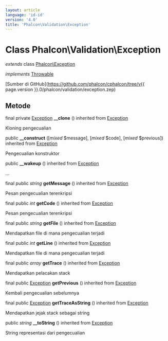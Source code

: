 ```yaml
---
layout: article
language: 'id-id'
version: '4.0'
title: 'Phalcon\Validation\Exception'
---
```

# Class **Phalcon\Validation\Exception**

*extends* class [Phalcon\Exception](Phalcon_Exception)

*implements* [Throwable](https://php.net/manual/en/class.throwable.php)

[Sumber di GitHub](https://github.com/phalcon/cphalcon/tree/v{{ page.version }}.0/phalcon/validation/exception.zep)

## Metode

final private [Exception](https://php.net/manual/en/class.exception.php) **__clone** () inherited from [Exception](https://php.net/manual/en/class.exception.php)

Kloning pengecualian

public **__construct** ([*mixed* $message], [*mixed* $code], [*mixed* $previous]) inherited from [Exception](https://php.net/manual/en/class.exception.php)

Pengecualian konstruktor

public **__wakeup** () inherited from [Exception](https://php.net/manual/en/class.exception.php)

...

final public *string* **getMessage** () inherited from [Exception](https://php.net/manual/en/class.exception.php)

Pesan pengecualian terenkripsi

final public *int* **getCode** () inherited from [Exception](https://php.net/manual/en/class.exception.php)

Pesan pengecualian terenkripsi

final public *string* **getFile** () inherited from [Exception](https://php.net/manual/en/class.exception.php)

Mendapatkan file di mana pengecualian terjadi

final public *int* **getLine** () inherited from [Exception](https://php.net/manual/en/class.exception.php)

Mendapatkan file di mana pengecualian terjadi

final public *array* **getTrace** () inherited from [Exception](https://php.net/manual/en/class.exception.php)

Mendapatkan pelacakan stack

final public [Exception](https://php.net/manual/en/class.exception.php) **getPrevious** () inherited from [Exception](https://php.net/manual/en/class.exception.php)

Kembali pengecualian sebelumnya

final public [Exception](https://php.net/manual/en/class.exception.php) **getTraceAsString** () inherited from [Exception](https://php.net/manual/en/class.exception.php)

Mendapatkan jejak stack sebagai string

public *string* **__toString** () inherited from [Exception](https://php.net/manual/en/class.exception.php)

String representasi dari pengecualian
